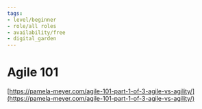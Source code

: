 ```yaml
---
tags: 
- level/beginner
- role/all roles
- availability/free
- digital_garden
---
```

# Agile 101
[https://pamela-meyer.com/agile-101-part-1-of-3-agile-vs-agility/](https://pamela-meyer.com/agile-101-part-1-of-3-agile-vs-agility/)
